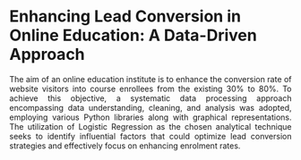 # Enhancing Lead Conversion in Online Education: A Data-Driven Approach
<p align='justify'>The aim of an online education institute is to enhance the conversion rate of website visitors into course enrollees from the existing 30% to 80%. To achieve this objective, a systematic data processing approach encompassing data understanding, cleaning, and analysis was adopted, employing various Python libraries along with graphical representations. The utilization of Logistic Regression as the chosen analytical technique seeks to identify influential factors that could optimize lead conversion strategies and effectively focus on enhancing enrolment rates.</p>
